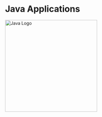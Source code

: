 <h1>Java Applications</h1>
<img src="https://rosamarfil.es/tutoriales/wp-content/uploads/2019/08/java-logo-png.png" alt="Java Logo" height="300" width="auto" />
